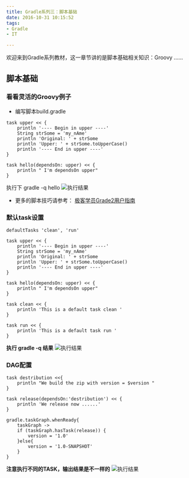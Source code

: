 ```yaml
---
title: Gradle系列三：脚本基础
date: 2016-10-31 10:15:52
tags:
- Gradle
- IT

---
```

欢迎来到Gradle系列教材，这一章节讲的是脚本基础相关知识：Groovy ......
<!--more-->
## 脚本基础
### 看看灵活的Groovy例子
- 编写脚本build.gradle
```
task upper << {
	println '---- Begin in upper ----'
	String strSome = 'my_nAme'
	println 'Original: ' + strSome
	println 'Upper: ' + strSome.toUpperCase()
	println '---- End in upper ----'
}	

task hello(dependsOn: upper) << {
	println " I'm dependsOn upper"
}
```
执行下 gradle -q hello
![执行结果](http://7xsh7v.com2.z0.glb.clouddn.com/3.png)


- 更多的脚本技巧请参考：
 [极客学员Grade2用户指南](http://wiki.jikexueyuan.com/project/gradle-2-user-guide/build-script-basics.html)

### 默认task设置
```
defaultTasks 'clean', 'run'

task upper << {
	println '---- Begin in upper ----'
	String strSome = 'my_nAme'
	println 'Original: ' + strSome
	println 'Upper: ' + strSome.toUpperCase()
	println '---- End in upper ----'
}	

task hello(dependsOn: upper) << {
	println " I'm dependsOn upper"
}

task clean << {
	println 'This is a default task clean '
}

task run << {
	println 'This is a default task run '
}

```
**执行 gradle -q 结果**
![执行结果](http://7xsh7v.com2.z0.glb.clouddn.com/4.png)

### DAG配置
```
task destribution <<{
	println "We build the zip with version = $version "
}

task release(dependsOn:'destribution') << {
	println 'We release now ......'
}

gradle.taskGraph.whenReady{
	taskGraph -> 
	if (taskGraph.hasTask(release)) {
		version = '1.0'
	}else{
		version = '1.0-SNAPSHOT'
	}
}

```
**注意执行不同的TASK，输出结果是不一样的**
 ![执行结果](http://7xsh7v.com2.z0.glb.clouddn.com/5.png)













